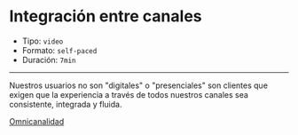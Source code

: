 # Integración entre canales

* Tipo: `video`
* Formato: `self-paced`
* Duración: `7min`

***

Nuestros usuarios no son "digitales" o "presenciales" son clientes que exigen
que la experiencia a través de todos nuestros canales sea consistente,
integrada y fluida.

[Omnicanalidad](https://vimeo.com/373186985/)
